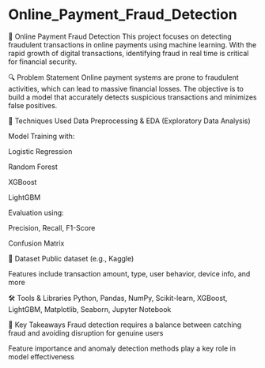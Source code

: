 # Online_Payment_Fraud_Detection

🔐 Online Payment Fraud Detection
This project focuses on detecting fraudulent transactions in online payments using machine learning. With the rapid growth of digital transactions, identifying fraud in real time is critical for financial security.

🔍 Problem Statement
Online payment systems are prone to fraudulent activities, which can lead to massive financial losses. The objective is to build a model that accurately detects suspicious transactions and minimizes false positives.

🧠 Techniques Used
Data Preprocessing & EDA (Exploratory Data Analysis)

Model Training with:

Logistic Regression

Random Forest

XGBoost

LightGBM

Evaluation using:

Precision, Recall, F1-Score

Confusion Matrix

📁 Dataset
Public dataset (e.g., Kaggle)

Features include transaction amount, type, user behavior, device info, and more

🛠 Tools & Libraries
Python, Pandas, NumPy, Scikit-learn, XGBoost, LightGBM, Matplotlib, Seaborn, Jupyter Notebook

📌 Key Takeaways
Fraud detection requires a balance between catching fraud and avoiding disruption for genuine users

Feature importance and anomaly detection methods play a key role in model effectiveness
